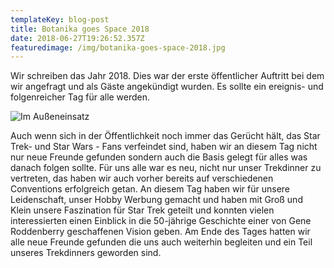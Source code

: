 ```yaml
---
templateKey: blog-post
title: Botanika goes Space 2018
date: 2018-06-27T19:26:52.357Z
featuredimage: /img/botanika-goes-space-2018.jpg
---
```

Wir schreiben das Jahr 2018. Dies war der erste öffentlicher Auftritt bei dem wir angefragt und als Gäste angekündigt wurden. Es sollte ein ereignis- und folgenreicher Tag für alle werden.

![Im Außeneinsatz](/img/img_20180909_140056.jpg "Neue Freunde")

Auch wenn sich in der Öffentlichkeit noch immer das Gerücht hält, das Star Trek- und Star Wars - Fans verfeindet sind, haben wir an diesem Tag nicht nur neue Freunde gefunden sondern auch die Basis gelegt für alles was danach folgen sollte. Für uns alle war es neu, nicht nur unser Trekdinner zu vertreten, das haben wir auch vorher bereits auf verschiedenen Conventions erfolgreich getan. An diesem Tag haben wir für unsere Leidenschaft, unser Hobby Werbung gemacht und haben mit Groß und Klein unsere Faszination für Star Trek geteilt und konnten vielen interessierten einen Einblick in die 50-jährige Geschichte einer von Gene Roddenberry geschaffenen Vision geben. Am Ende des Tages hatten wir alle neue Freunde gefunden die uns auch weiterhin begleiten und ein Teil unseres Trekdinners geworden sind.
